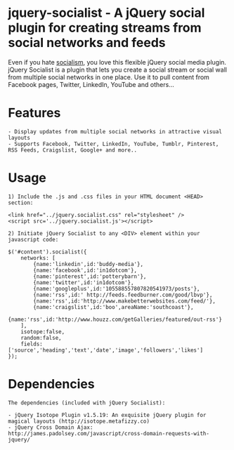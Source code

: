 jquery-socialist -  A jQuery social plugin for creating streams from social networks and feeds
================

Even if you hate <a href='http://en.wikipedia.org/wiki/Socialism'>socialism</a>, you love this flexible jQuery social media plugin.
jQuery Socialist is a plugin that lets you create a social stream or social wall from multiple social networks in one place. Use it to pull content from Facebook pages, Twitter, LinkedIn, YouTube and others...

Features
================
    - Display updates from multiple social networks in attractive visual layouts
    - Supports Facebook, Twitter, LinkedIn, YouTube, Tumblr, Pinterest, RSS Feeds, Craigslist, Google+ and more..    


Usage
================
    
    1) Include the .js and .css files in your HTML document <HEAD> section:
    
    <link href="../jquery.socialist.css" rel="stylesheet" />
    <script src='../jquery.socialist.js'></script>

    2) Initiate jQuery Socialist to any <DIV> element within your javascript code:

    $('#content').socialist({
        networks: [
            {name:'linkedin',id:'buddy-media'},
            {name:'facebook',id:'in1dotcom'},
            {name:'pinterest',id:'potterybarn'},
            {name:'twitter',id:'in1dotcom'},
            {name:'googleplus',id:'105588557807820541973/posts'},
            {name:'rss',id:' http://feeds.feedburner.com/good/lbvp'},
            {name:'rss',id:'http://www.makebetterwebsites.com/feed/'},
            {name:'craigslist',id:'boo',areaName:'southcoast'},
            {name:'rss',id:'http://www.houzz.com/getGalleries/featured/out-rss'}
        ],
        isotope:false,
        random:false,
        fields:['source','heading','text','date','image','followers','likes']
    });


Dependencies
================

    The dependencies (included with jQuery Socialist):

    - jQuery Isotope Plugin v1.5.19: An exquisite jQuery plugin for magical layouts (http://isotope.metafizzy.co)
    - jQuery Cross Domain Ajax: http://james.padolsey.com/javascript/cross-domain-requests-with-jquery/
    
    
    